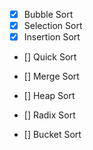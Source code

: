- [x] Bubble Sort
- [x] Selection Sort
- [x] Insertion Sort

- [] Quick Sort
- [] Merge Sort

- [] Heap Sort
- [] Radix Sort
- [] Bucket Sort

